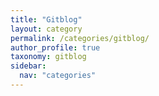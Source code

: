 ```yaml
---
title: "Gitblog"
layout: category
permalink: /categories/gitblog/
author_profile: true
taxonomy: gitblog
sidebar:
  nav: "categories"
---
```

